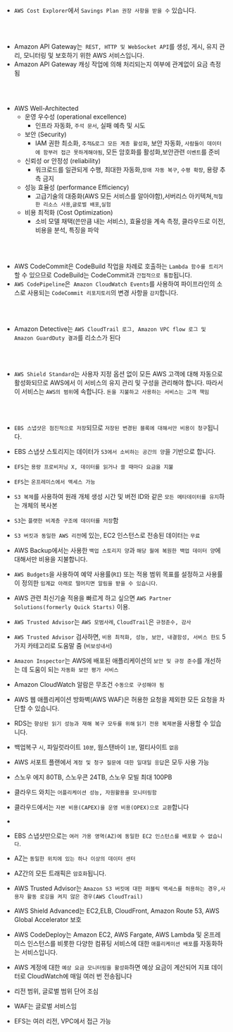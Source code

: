 


- `AWS Cost Explorer`에서 `Savings Plan 권장 사항을 받을 수` 있습니다.

<br><br>

- Amazon API Gateway는` REST, HTTP 및 WebSocket API`를 생성, 게시, 유지 관리, 모니터링 및 보호하기 위한 AWS 서비스입니다.
- Amazon API Gateway 캐싱 작업에 의해 처리되는지 여부에 관계없이 요금 측정됨

<br><br>

- AWS Well-Architected
  - 운영 우수성 (operational excellence)
    - 인프라 자동화, `주석 문서`, 실패 예측 및 시도
  - 보안 (Security)
    - IAM 권한 최소화, `추적&로그 모든 계층 활성화`, 보안 자동화, `사람들이 데이터에 함부러 접근 못하게해야됨`, 모든 암호화를 활성화,보안관련 `이벤트`를 준비
  - 신뢰성 or 안정성 (reliability)
    - 워크로드를 일관되게 수행, 최대한 자동화,`장애 자동 복구`, `수평 확장`, 용량 추측 금지
  - 성능 효율성 (performance Efficiency)
    - 고급기술의 대중화(AWS 모든 서비스를 알아야함),서버리스 아키텍쳐,`적절한 리소스 사용`,`글로벌 배포`,`실험`
  - 비용 최적화 (Cost Optimization)
    - 소비 모델 채택(쓴만큼 내는 서비스), 효율성을 계속 측정, 클라우드로 이전, 비용을 분석, 특징을 파악

<br><br>

- AWS CodeCommit은 CodeBuild 작업을 차례로 호출하는 `Lambda 함수를 트리거`할 수 있으므로 CodeBuild는 CodeCommit과 `간접적으로 통합`됩니다.
- `AWS CodePipeline`은` Amazon CloudWatch Events`를 사용하여 파이프라인의 소스로 사용되는 `CodeCommit 리포지토리`의 변경 사항을 `감지`합니다.

<br><br>

- Amazon Detective는 `AWS CloudTrail 로그, Amazon VPC flow 로그 및 Amazon GuardDuty 결과`를 리소스가 된다

<br><br>

- `AWS Shield Standard`는 사용자 지정 옵션 없이 모든 AWS 고객에 대해 자동으로 활성화되므로 AWS에서 이 서비스의 유지 관리 및 구성을 관리해야 합니다. 따라서 이 서비스는 `AWS의 범위`에 속합니다. `돈을 지불하고 사용하는 서비스는 고객 책임`


<br><br>


- `EBS 스냅샷은 점진적으로 저장`되므로 `저장된 변경된 블록에 대해서만 비용이 청구`됩니다.
- EBS 스냅샷 스토리지는 데이터가 `S3에서 소비하는 공간의 양`을 기반으로 합니다.


- `EFS`는 `용량 프로비저닝 X, 데이터를 읽거나 쓸 때마다 요금을 지불` 
- `EFS`는 `온프레미스에서 액세스 가능`


- `S3 복제`를 사용하여 원래 개체 생성 시간 및 버전 ID와 같은 `모든 메타데이터를 유지`하는 개체의 복사본
- `S3`는 `플랫한 비계층 구조에 데이터를 저장`함
- `S3 버킷과 동일한 AWS 리전`에 있는, EC2 인스턴스로 전송된 데이터는 `무료`


- AWS Backup에서는 사용한 `백업 스토리지 양`과 `해당 월에 복원한 백업 데이터 양`에 대해서만 비용을 지불합니다.



- `AWS Budgets`을 사용하여 예약 사용률(`RI`) 또는 적용 범위 목표를 설정하고 사용률이 정의한 `임계값 아래로 떨어지면 알림을 받을 수 있습니다`.


- AWS 관련 최신기술 적용을 빠르게 하고 싶으면 `AWS Partner Solutions(formerly Quick Starts)` 이용.


- `AWS Trusted Advisor`는 `AWS 모범사례`, `CloudTrail`은 `규정준수, 감사`
- `AWS Trusted Advisor` 검사하면, `비용 최적화, 성능, 보안, 내결함성, 서비스 한도` 5가지 카테고리로 도움말 줌 (`비보성내서`)

- `Amazon Inspector`는 AWS에 배포된 애플리케이션의 `보안 및 규정 준수`를 개선하는 데 도움이 되는 `자동화 보안 평가 서비스`

- Amazon CloudWatch 알람은 무조건 `수동으로 구성해야 됨`





- AWS 웹 애플리케이션 방화벽(AWS WAF)은 허용한 요청을 제외한 모든 요청을 차단할 수 있습니다.

- RDS는 `향상된 읽기 성능과 재해 복구 모두를 위해` `읽기 전용 복제본`을 사용할 수 있습니다.

- 백업복구 `시`, 파일럿라이트 `10분`, 웜스탠바이 `1분`, 멀티사이트 `없음`

- AWS 서포트 플랜에서 `계정 및 청구 질문에 대한 일대일 응답`은 모두 사용 가능

- 스노우 에지 80TB, 스노우콘  24TB, 스노우 모빌 최대 100PB 


- 클라우드 와치는 `어플리케이션 성능, 자원활용을 모니터링함`
- 클라우드에서는 `자본 비용(CAPEX)을 운영 비용(OPEX)으로 교환`합니다
- 
- EBS 스냅샷만으로는 `여러 가용 영역(AZ)에 동일한 EC2 인스턴스를 배포할 수 없습니다`.

- AZ는 `동일한 위치에 있는 하나 이상의 데이터 센터`
- AZ간의 모든 트래픽은 `암호화`됩니다.

- AWS Trusted Advisor는 `Amazon S3 버킷에 대한 퍼블릭 액세스를 허용하는 경우,사용자 활동 로깅을 켜지 않은 경우(AWS CloudTrail)`

- AWS Shield Advanced는 EC2,ELB, CloudFront, Amazon Route 53, AWS Global Accelerator 보호

- AWS CodeDeploy는 Amazon EC2, AWS Fargate, AWS Lambda 및 온프레미스 인스턴스를 비롯한 다양한 컴퓨팅 서비스에 대한 `애플리케이션 배포`를 자동화하는 서비스입니다.

- AWS 계정에 대한 `예상 요금 모니터링을 활성화`하면 예상 요금이 계산되어 지표 데이터로 CloudWatch에 매일 여러 번 전송됩니다

- 리전 범위, 글로벌 범위 단어 조심
- WAF는 글로벌 서비스임

- EFS는 여러 리전, VPC에서 접근 가능























































